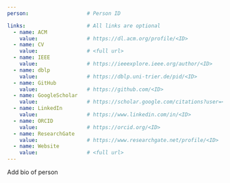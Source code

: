 ```yaml
---
person:                   # Person ID

links:                    # All links are optional
  - name: ACM
    value:                # https://dl.acm.org/profile/<ID>
  - name: CV
    value:                # <full url>
  - name: IEEE
    value:                # https://ieeexplore.ieee.org/author/<ID>
  - name: dblp
    value:                # https://dblp.uni-trier.de/pid/<ID>
  - name: GitHub
    value:                # https://github.com/<ID>
  - name: GoogleScholar
    value:                # https://scholar.google.com/citations?user=<ID>
  - name: LinkedIn
    value:                # https://www.linkedin.com/in/<ID>
  - name: ORCID
    value:                # https://orcid.org/<ID>
  - name: ResearchGate
    value:                # https://www.researchgate.net/profile/<ID>
  - name: Website
    value:                # <full url>
---
```


Add bio of person
